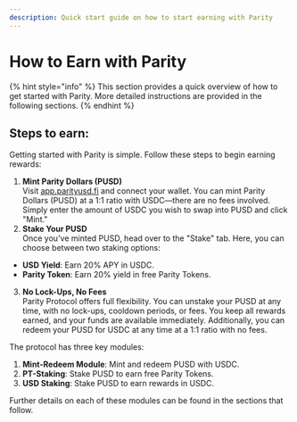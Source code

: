 ```yaml
---
description: Quick start guide on how to start earning with Parity
---
```


# How to Earn with Parity

{% hint style="info" %}
This section provides a quick overview of how to get started with Parity. More detailed instructions are provided in the following sections.
{% endhint %}

## Steps to earn:

Getting started with Parity is simple. Follow these steps to begin earning rewards:

1. **Mint Parity Dollars (PUSD)**\
   Visit [app.parityusd.fi](http://app.parityusd.fi) and connect your wallet. You can mint Parity Dollars (PUSD) at a 1:1 ratio with USDC—there are no fees involved. Simply enter the amount of USDC you wish to swap into PUSD and click "Mint."
2. **Stake Your PUSD**\
   Once you've minted PUSD, head over to the "Stake" tab. Here, you can choose between two staking options:

* **USD Yield**: Earn 20% APY in USDC.
* **Parity Token**: Earn 20% yield in free Parity Tokens.

3. **No Lock-Ups, No Fees**\
   Parity Protocol offers full flexibility. You can unstake your PUSD at any time, with no lock-ups, cooldown periods, or fees. You keep all rewards earned, and your funds are available immediately. Additionally, you can redeem your PUSD for USDC at any time at a 1:1 ratio with no fees.

The protocol has three key modules:

1. **Mint-Redeem Module**: Mint and redeem PUSD with USDC.
2. **PT-Staking**: Stake PUSD to earn free Parity Tokens.
3. **USD Staking**: Stake PUSD to earn rewards in USDC.

Further details on each of these modules can be found in the sections that follow.
